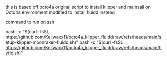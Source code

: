 this is based off octo4a original script to install klipper and mainsail on Octo4a environment
modified to install fluidd instead

command to run on ssh

bash -c "$(curl -fsSL https://github.com/Kellwaxx11/octo4a_klipper_fluidd/raw/refs/heads/main/setup-klipper-moonraker-fluidd.sh)"
bash -c "$(curl -fsSL https://github.com/Kellwaxx11/octo4a_klipper_fluidd/raw/refs/heads/main/ttyfix.sh)"
